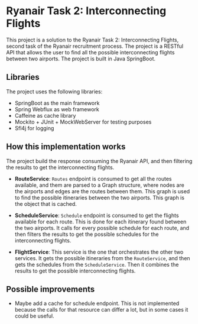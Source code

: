 # Ryanair Task 2: Interconnecting Flights

This project is a solution to the Ryanair Task 2: Interconnecting Flights, second task of the Ryanair recruitment
process.
The project is a RESTful API that allows the user to find all the possible interconnecting flights between two airports.
The project is built in Java SpringBoot.

## Libraries

The project uses the following libraries:

- SpringBoot as the main framework
- Spring Webflux as web framework
- Caffeine as cache library
- Mockito + JUnit + MockWebServer for testing purposes
- Sfl4j for logging

## How this implementation works

The project build the response consuming the Ryanair API, and then filtering the results to get the interconnecting
flights.

- **RouteService**: `Routes` endpoint is consumed to get all the routes available, and them are parsed to a Graph
  structure, where nodes are the airports and edges are the routes between them. This graph is used to find the possible
  itineraries between the two airports. This graph is the object that is cached.

- **ScheduleService**: `Schedule` endpoint is consumed to get the flights available for each route. This is done for
  each itinerary found between the two airports. It calls for every possible schedule for each route, and then filters
  the results to get the possible schedules for the interconnecting flights.

- **FlightService**: This service is the one that orchestrates the other two services. It gets the possible itineraries
  from the `RouteService`, and then gets the schedules from the `ScheduleService`. Then it combines the results to get
  the possible interconnecting flights.

## Possible improvements

- Maybe add a cache for schedule endpoint. This is not implemented because the calls for that resource can differ a lot,
  but in some cases it could be useful.
